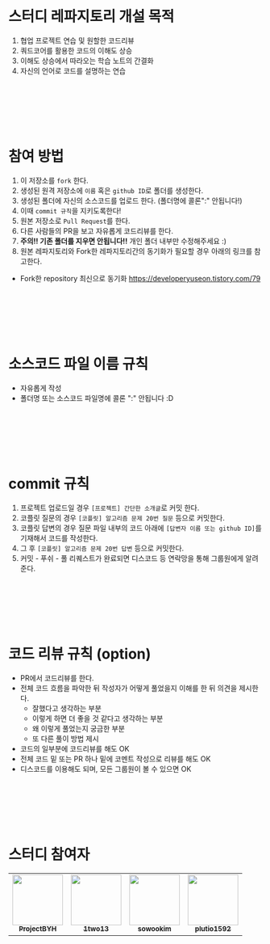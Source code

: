 # 스터디 레파지토리 개설 목적
1. 협업 프로젝트 연습 및 원할한 코드리뷰
2. 쿼드코어를 활용한 코드의 이해도 상승
3. 이해도 상승에서 따라오는 학습 노트의 간결화
4. 자신의 언어로 코드를 설명하는 연습
<br/>
<br/>
<br/>
<br/>
<br/>

# 참여 방법
1. 이 저장소를 ```fork``` 한다.
2. 생성된 원격 저장소에 ```이름``` 혹은 ```github ID```로 폴더를 생성한다.
3. 생성된 폴더에 자신의 소스코드를 업로드 한다. (폴더명에 콜론":" 안됩니다!)
4. 이때 ```commit 규칙```을 지키도록한다!
5. 원본 저장소로 ```Pull Request```를 한다.
6. 다른 사람들의 PR을 보고 자유롭게 코드리뷰를 한다.
7. __주의!! 기존 폴더를 지우면 안됩니다!!__ 개인 폴더 내부만 수정해주세요 :)
8. 원본 레파지토리와 Fork한 레파지토리간의 동기화가 필요할 경우 아래의 링크를 참고한다.
* Fork한 repository 최신으로 동기화 <https://developeryuseon.tistory.com/79>
<br/>
<br/>
<br/>
<br/>
<br/>

# 소스코드 파일 이름 규칙
* 자유롭게 작성
* 폴더명 또는 소스코드 파일명에 콜론 ":" 안됩니다 :D
<br/>
<br/>
<br/>
<br/>
<br/>

# commit 규칙
1. 프로젝트 업로드일 경우 ```[프로젝트] 간단한 소개글```로 커밋 한다.
2. 코플릿 질문의 경우 ```[코플릿] 알고리즘 문제 20번 질문``` 등으로 커밋한다.
3. 코플릿 답변의 경우 질문 파일 내부의 코드 아래에 ```[답변자 이름 또는 github ID]```를 기재해서 코드를 작성한다. 
4. 그 후 ```[코플릿] 알고리즘 문제 20번 답변``` 등으로 커밋한다.
5. 커밋 - 푸쉬 - 풀 리퀘스트가 완료되면 디스코드 등 연락망을 통해 그룹원에게 알려준다.
<br/>
<br/>
<br/>
<br/>
<br/>

# 코드 리뷰 규칙 (option)
* PR에서 코드리뷰를 한다.
* 전체 코드 흐름을 파악한 뒤 작성자가 어떻게 풀었을지 이해를 한 뒤 의견을 제시한다.
    * 잘했다고 생각하는 부분
    * 이렇게 하면 더 좋을 것 같다고 생각하는 부분
    * 왜 이렇게 풀었는지 궁금한 부분
    * 또 다른 풀이 방법 제시
* 코드의 일부분에 코드리뷰를 해도 OK
* 전체 코드 밑 또는 PR 하나 밑에 코멘트 작성으로 리뷰를 해도 OK
* 디스코드를 이용해도 되며, 모든 그룹원이 볼 수 있으면 OK
<br/>
<br/>
<br/>
<br/>
<br/>

# 스터디 참여자
<table>
    <tr>
        <td align="center">
            <a href="https://github.com/ProjectBYH">
                <img src="https://avatars.githubusercontent.com/u/94483085?v=4" width="100px"; alt style="max=width: 100%;">
                <br><sub><b>ProjectBYH</b></sub></td>
        <td align="center">
            <a href="https://github.com/1two13">
                <img src="https://avatars.githubusercontent.com/u/88531407?v=4" width="100px"; alt style="max=width: 100%;">
                <br><sub><b>1two13</b></sub></td>
        <td align="center">
            <a href="https://github.com/sowookim">
                <img src="https://avatars.githubusercontent.com/u/94825738?v=4" width="100px"; alt style="max=width: 100%;">
                <br><sub><b>sowookim</b></sub></td>
        <td align="center">
            <a href="https://github.com/plutio1592">
                <img src="https://avatars.githubusercontent.com/u/96008486?v=4" width="100px"; alt style="max=width: 100%;">
                <br><sub><b>plutio1592</b></sub></td>

</tr>
</table>